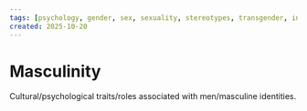```yaml
---
tags: [psychology, gender, sex, sexuality, stereotypes, transgender, intersex, orientation, sexism, masculinity, STEM]
created: 2025-10-20
---
```

# Masculinity

Cultural/psychological traits/roles associated with men/masculine identities.
